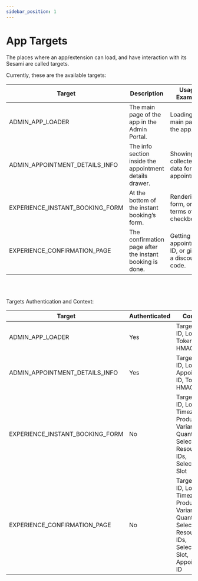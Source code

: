 ```yaml
---
sidebar_position: 1
---
```


# App Targets

The places where an app/extension can load, and have interaction with its Sesami are called targets.

Currently, these are the available targets:

| Target                          | Description                                             | Usage Example                                         |
|---------------------------------|---------------------------------------------------------|-------------------------------------------------------|
| ADMIN_APP_LOADER                | The main page of the app in the Admin Portal.           | Loading the main page of the app.                     |
| ADMIN_APPOINTMENT_DETAILS_INFO  | The info section inside the appointment details drawer. | Showing the collected data for the appointment.       |
| EXPERIENCE_INSTANT_BOOKING_FORM | At the bottom of the instant booking’s form.            | Rendering a form, or terms of use checkbox.           |
| EXPERIENCE_CONFIRMATION_PAGE    | The confirmation page after the instant booking is done.| Getting the appointment ID, or giving a discount code.|

<br></br>

Targets Authentication and Context:

| Target                            | Authenticated   | Context                                                                                                                     |
|-----------------------------------|-----------------|-----------------------------------------------------------------------------------------------------------------------------|
| ADMIN_APP_LOADER                  | Yes             | Target, Shop ID, Locale, Token, HMAC                                                                                        |
| ADMIN_APPOINTMENT_DETAILS_INFO    | Yes             | Target, Shop ID, Locale, Appointment ID, Token, HMAC                                                                        |
| EXPERIENCE_INSTANT_BOOKING_FORM   | No              | Target, Shop ID, Locale, Timezone, Product ID, Variant ID, Quantity, Selected Resource IDs, Selected Slot                   |
| EXPERIENCE_CONFIRMATION_PAGE      | No              | Target, Shop ID, Locale, Timezone, Product ID, Variant ID, Quantity, Selected Resource IDs, Selected Slot, Appointment ID   |
